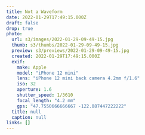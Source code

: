 ```yaml
---
title: Not a Waveform
date: 2022-01-29T17:49:15.000Z
draft: false
drop: true
photo:
  url: s3/images/2022-01-29-09-49-15.jpg
  thumb: s3/thumbs/2022-01-29-09-49-15.jpg
  preview: s3/previews/2022-01-29-09-49-15.jpg
  created: 2022-01-29T17:49:15.000Z
  exif:
    make: Apple
    model: "iPhone 12 mini"
    lens: "iPhone 12 mini back camera 4.2mm f/1.6"
    iso: 32
    aperture: 1.6
    shutter_speed: 1/3610
    focal_length: "4.2 mm"
    gps: "47.7550666666667 -122.087447222222"
  title: null
  caption: null
links: []
---
```

